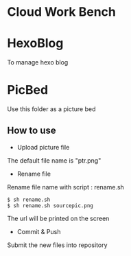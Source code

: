 # Cloud Work Bench

# HexoBlog

To manage hexo blog

# PicBed

Use this folder as a picture bed

## How to use

- Upload picture file

The default file name is "ptr.png"

- Rename file

Rename file name with script : rename.sh

    $ sh rename.sh
    $ sh rename.sh sourcepic.png
 
The url will be printed on the screen
    
- Commit & Push

Submit the new files into repository



